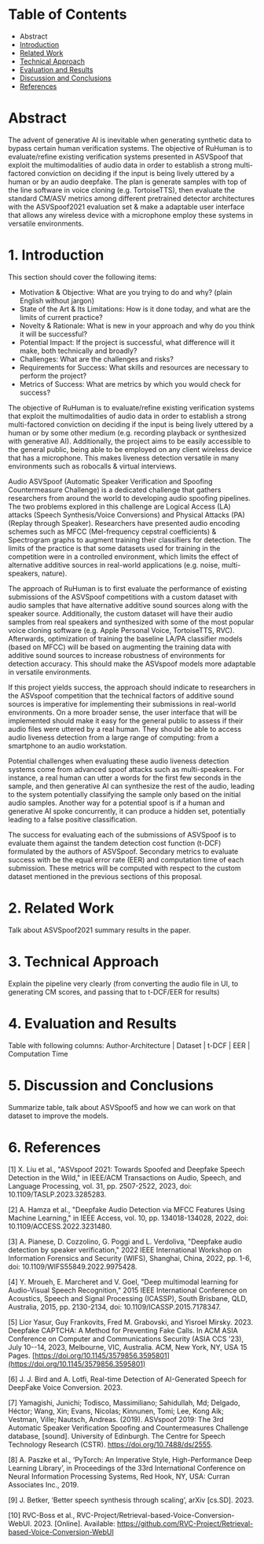 # Table of Contents
* Abstract
* [Introduction](#1-introduction)
* [Related Work](#2-related-work)
* [Technical Approach](#3-technical-approach)
* [Evaluation and Results](#4-evaluation-and-results)
* [Discussion and Conclusions](#5-discussion-and-conclusions)
* [References](#6-references)

# Abstract
The advent of generative AI is inevitable when generating synthetic data to bypass certain human verification systems. The objective of RuHuman is to evaluate/refine existing verification systems presented in ASVSpoof that exploit the multimodalities of audio data in order to establish a strong multi-factored conviction on deciding if the input is being lively uttered by a human or by an audio deepfake. The plan is generate samples with top of the line software in voice cloning (e.g. TortoiseTTS), then evaluate the standard CM/ASV metrics among different pretrained detector architectures with the ASVSpoof2021 evaluation set & make a adaptable user interface that allows any wireless device with a microphone employ these systems in versatile environments.


# 1. Introduction

This section should cover the following items:

* Motivation & Objective: What are you trying to do and why? (plain English without jargon)
* State of the Art & Its Limitations: How is it done today, and what are the limits of current practice?
* Novelty & Rationale: What is new in your approach and why do you think it will be successful?
* Potential Impact: If the project is successful, what difference will it make, both technically and broadly?
* Challenges: What are the challenges and risks?
* Requirements for Success: What skills and resources are necessary to perform the project?
* Metrics of Success: What are metrics by which you would check for success?

The objective of RuHuman is to evaluate/refine existing verification systems that exploit the multimodalities of audio data in order to establish a strong multi-factored conviction on deciding if the input is being lively uttered by a human or by some other medium (e.g. recording playback or synthesized with generative AI). Additionally, the project aims to be easily accessible to the general public, being able to be employed on any client wireless device that has a microphone. This makes liveness detection versatile in many environments such as robocalls & virtual interviews.

Audio ASVSpoof (Automatic Speaker Verification and Spoofing Countermeasure Challenge) is a dedicated challenge that gathers researchers from around the world to developing audio spoofing pipelines. The two problems explored in this challenge are Logical Access (LA) attacks (Speech Synthesis/Voice Conversions) and Physical Attacks (PA) (Replay through Speaker). Researchers have presented audio encoding schemes such as MFCC (Mel-frequency cepstral coefficients) & Spectrogram graphs to augment training their classifiers for detection. The limits of the practice is that some datasets used for training in the competition were in a controlled environment, which limits the effect of alternative additive sources in real-world applications (e.g. noise, multi-speakers, nature).

The approach of RuHuman is to first evaluate the performance of existing submissions of the ASVSpoof competitions with a custom dataset with audio samples that have alternative additive sound sources along with the speaker source. Additionally, the custom dataset will have their audio samples from real speakers and synthesized with some of the most popular voice cloning software (e.g. Apple Personal Voice, TortoiseTTS, RVC).  Afterwards, optimization of training the baseline LA/PA classifier models (based on MFCC) will be based on augmenting the training data with additive sound sources to increase robustness of environments for detection accuracy. This should make the ASVspoof models more adaptable in versatile environments.

If this project yields success, the approach should indicate to researchers in the ASVspoof competition that the technical factors of additive sound sources is imperative for implementing their submissions in real-world environments. On a more broader sense, the user interface that will be implemented should make it easy for the general public to assess if their audio files were uttered by a real human. They should be able to access audio liveness detection from a large range of computing: from a smartphone to an audio workstation.

Potential challenges when evaluating these audio liveness detection systems come from advanced spoof attacks such as multi-speakers. For instance, a real human can utter a words for the first few seconds in the sample, and then generative AI can synthesize the rest of the audio, leading to the system potentially classifying the sample only based on the initial audio samples. Another way for a potential spoof is if a human and  generative AI spoke concurrently, it can produce a hidden set, potentially leading to a false positive classification. 

The success for evaluating each of the submissions of ASVSpoof is to evaluate them against the tandem detection cost function (t-DCF) formulated by the authors of ASVSpoof. Secondary metrics to evaluate success with be the equal error rate (EER) and computation time of each submission. These metrics will be computed with respect to the custom dataset mentioned in the previous sections of this proposal.

# 2. Related Work

Talk about ASVSpoof2021 summary results in the paper.

# 3. Technical Approach

Explain the pipeline very clearly (from converting the audio file in UI, to generating CM scores, and passing that to t-DCF/EER for results)

# 4. Evaluation and Results

Table with following columns: Author-Architecture | Dataset | t-DCF | EER | Computation Time

# 5. Discussion and Conclusions

Summarize table, talk about ASVSpoof5 and how we can work on that dataset to improve the models.

# 6. References

[1] X. Liu et al., "ASVspoof 2021: Towards Spoofed and Deepfake Speech Detection in the Wild," in IEEE/ACM Transactions on Audio, Speech, and Language Processing, vol. 31, pp. 2507-2522, 2023, doi: 10.1109/TASLP.2023.3285283.

[2] A. Hamza et al., "Deepfake Audio Detection via MFCC Features Using Machine Learning," in IEEE Access, vol. 10, pp. 134018-134028, 2022, doi: 10.1109/ACCESS.2022.3231480.

[3] A. Pianese, D. Cozzolino, G. Poggi and L. Verdoliva, "Deepfake audio detection by speaker verification," 2022 IEEE International Workshop on Information Forensics and Security (WIFS), Shanghai, China, 2022, pp. 1-6, doi: 10.1109/WIFS55849.2022.9975428.

[4] Y. Mroueh, E. Marcheret and V. Goel, "Deep multimodal learning for Audio-Visual Speech Recognition," 2015 IEEE International Conference on Acoustics, Speech and Signal Processing (ICASSP), South Brisbane, QLD, Australia, 2015, pp. 2130-2134, doi: 10.1109/ICASSP.2015.7178347.

[5] Lior Yasur, Guy Frankovits, Fred M. Grabovski, and Yisroel Mirsky. 2023. Deepfake CAPTCHA: A Method for Preventing Fake Calls. In ACM ASIA Conference on Computer and Communications Security (ASIA CCS '23), July 10--14, 2023, Melbourne, VIC, Australia. ACM, New York, NY, USA 15 Pages. [https://doi.org/10.1145/3579856.3595801](https://doi.org/10.1145/3579856.3595801)

[6] J. J. Bird and A. Lotfi, Real-time Detection of AI-Generated Speech for DeepFake Voice Conversion. 2023.

[7] Yamagishi, Junichi; Todisco, Massimiliano; Sahidullah, Md; Delgado, Héctor; Wang, Xin; Evans, Nicolas; Kinnunen, Tomi; Lee, Kong Aik; Vestman, Ville; Nautsch, Andreas. (2019). ASVspoof 2019: The 3rd Automatic Speaker Verification Spoofing and Countermeasures Challenge database, [sound]. University of Edinburgh. The Centre for Speech Technology Research (CSTR). https://doi.org/10.7488/ds/2555.

[8] A. Paszke et al., ‘PyTorch: An Imperative Style, High-Performance Deep Learning Library’, in Proceedings of the 33rd International Conference on Neural Information Processing Systems, Red Hook, NY, USA: Curran Associates Inc., 2019.

[9] J. Betker, ‘Better speech synthesis through scaling’, arXiv [cs.SD]. 2023.

[10] RVC-Boss et al., RVC-Project/Retrieval-based-Voice-Conversion-WebUI. 2023. [Online]. Available: https://github.com/RVC-Project/Retrieval-based-Voice-Conversion-WebUI
